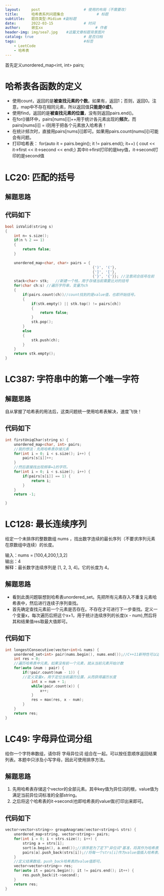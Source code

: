 ```yaml
---
layout:     post   				    # 使用的布局（不需要改）
title:      哈希表系列问题集合				# 标题 
subtitle:   题目类型:Midium #副标题
date:       2022-03-15 				# 时间
author:     谢玄xx 						# 作者
header-img: img/sea7.jpg 	#这篇文章标题背景图片
catalog: true 						# 是否归档
tags:								#标签
    - LeetCode
    - 哈希表
---
```


首先定义unordered_map<int, int> pairs;

# 哈希表各函数的定义

* 使用count，返回的是**被查找元素的个数**。如果有，返回1；否则，返回0。注意，map中不存在相同元素，所以返回值**只能是0或1**。
* 使用find，返回的是**被查找元素的位置**，没有则返回pairs.end()。
* 在for()循环中，pairs[nums[i]]++用于统计各元素出现的**频次**，而pairs[nums[i]] = i则用于把各个元素放入哈希表！
* 在统计频次时，直接用pairs[nums[i]]即可。如果用pairs.count(nums[i])可能会有问题。
* 打印哈希表： for(auto it = pairs.begin(); it != pairs.end(); it++) { cout << it->first << it->second << endl;} 其中it->first打印的是key值，it->second打印的是second值

# LC20: 匹配的括号


## 解题思路

## 代码如下
```CPP
bool isValid(string s)
{
    int n= s.size();
    if(n % 2 == 1)
    {
        return false;
    }
    
    unordered_map<char, char> pairs = {
                                        {')', '('}, 
                                        {']', '['}, 
                                        {'}', '{'}}; //注意闭合括号在前
    stack<char> stk;   //新建一个栈，用于存储当前需要比对的括号
    for(char ch:s) //遍历字符串，变量为ch
    {
        if(pairs.count(ch))//count找到的是value值，也即开始括号。
        {
            if(stk.empty() || stk.top() != pairs[ch])
            {
                return false;
            }
            stk.pop();
        }
        else
        {
            stk.push(ch);
        }
    }
    return stk.empty();
}

```

# LC387: 字符串中的第一个唯一字符

## 解题思路

自从掌握了哈希表的用法后，这类问题统一使用哈希表解决，速度飞快！

## 代码如下

```CPP
int firstUniqChar(string s) {
    unordered_map<char, int> pairs;
    //我的想法：先用哈希表存储元素
    for(int i = 0; i < s.size(); i++) {
        pairs[s[i]]++;
    }
    //然后直接找出现频率=1的字符。
    for(int i = 0; i < s.size(); i++) {
        if(pairs[s[i]] == 1) {
            return i;
        }
    }        
    return -1;

}
```

# LC128: 最长连续序列

给定一个未排序的整数数组 nums ，找出数字连续的最长序列（不要求序列元素在原数组中连续）的长度。

输入：nums = [100,4,200,1,3,2]  
输出：4  
解释：最长数字连续序列是 [1, 2, 3, 4]。它的长度为 4。  

## 解题思路

* 看到此类问题联想到哈希表unordered_set。先把所有元素存入不重复元素哈希表中，然后进行连续子序列查找。
* 首先确定查找元素前一个元素是否存在。不存在才可进行下一步查找。定义一个变量x，每次遍历后把这个x+1，用于统计连续序列的长度(x - num),然后将其和结果值res取最大值即可。

## 代码如下

```CPP
int longestConsecutive(vector<int>& nums) {
    unordered_set<int> pair(nums.begin(), nums.end());//C++11新特性可以这么写
    int res = 0;
    //遍历哈希表中元素。如果没有前一个元素，就从当前元素开始计数
    for(auto &num : pair) {
        if(!pair.count(num - 1)) {
        //定义变量x，用于定位当前遍历位置，从而获得遍历长度
            int x = num + 1;
            while(pair.count(x)) {
                x++;
            }
            res = max(res, x - num);
        }
    }
    return res;
}
```

# LC49: 字母异位词分组

给你一个字符串数组，请你将 字母异位词 组合在一起。可以按任意顺序返回结果列表。本题中只涉及小写字母，因此可使用排序方法。

## 解题思路

1. 先用哈希表存储这个vector<string>的全部元素。其中key值为异位词的根，value值为满足当前异位词标准的全部string。    
2. 之后将这个哈希表的it->second(也即哈希表的value值)打印出来即可。

## 代码如下

```CPP
vector<vector<string>> groupAnagrams(vector<string>& strs) {
    unordered_map<string, vector<string>> pairs;
    for(int i = 0; i < strs.size(); i++) {
        string a = strs[i];
        sort(a.begin(), a.end());//排序是为了定下"异位词"基准，将其作为哈希表的key值。
        pairs[a].push_back(strs[i]);//将每一个strs[i]作为value值插入哈希表。
    }
    //定义结果数组，push_back哈希表的value值即可。
    vector<vector<string>> res;
    for(auto it = pairs.begin(); it != pairs.end(); it++) {
        res.push_back(it->second);
    }
    return res;
}
```
